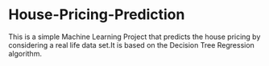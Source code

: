 # House-Pricing-Prediction
This is a  simple Machine Learning Project that predicts the house pricing by considering a real life data set.It is based on the Decision Tree Regression algorithm.  
